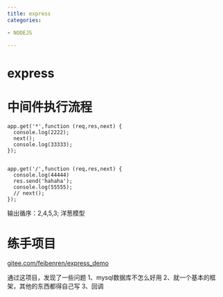 ```yaml
---
title: express
categories: 

- NODEJS

---
```


# express

# 中间件执行流程

```
app.get('*',function (req,res,next) {
  console.log(2222);
  next();
  console.log(33333);
});


app.get('/',function (req,res,next) {
  console.log(44444)
  res.send('hahaha');
  console.log(55555);
  // next();
});
```
输出循序：2,4,5,3;
洋葱模型


# 练手项目

[gitee.com/feibenren/express_demo](gitee.com/feibenren/express_demo)


通过这项目，发现了一些问题
1、mysql数据库不怎么好用
2、就一个基本的框架，其他的东西都得自己写
3、回调
